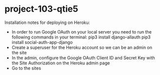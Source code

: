 # project-103-qtie5

Installation notes for deploying on Heroku:
- In order to run Google OAuth on your local server you need to run the following commands in your terminal:
    pip3 install django-allauth
    pip3 install social-auth-app-django
- Create a superuser for the Heroku account so we can be an admin on the site 
- In the admin, configure the Google OAuth Client ID and Secret Key with the Site Authorization on the Heroku admin page
- Go to the sites 